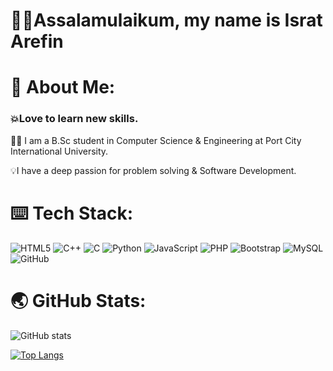 # 👩‍🎓Assalamulaikum, my name is Israt Arefin
# 💫 About Me:
### 💥Love to learn  new skills.
👩‍🎓 I am a B.Sc student in Computer Science & Engineering at Port City International University.

💡I have a deep passion for problem solving & Software Development.

# ⌨️ Tech Stack:
![HTML5](https://img.shields.io/badge/html5-%23E34F26.svg?style=for-the-badge&logo=html5&logoColor=white) 
![C++](https://img.shields.io/badge/C++-00599C?style=for-the-badge&logo=c%2B%2B&logoColor=white)
![C](https://img.shields.io/badge/c-%2300599C.svg?style=for-the-badge&logo=c&logoColor=white) 
![Python](https://img.shields.io/badge/python-3670A0?style=for-the-badge&logo=python&logoColor=ffdd54) 
![JavaScript](https://img.shields.io/badge/javascript-%23323330.svg?style=for-the-badge&logo=javascript&logoColor=%23F7DF1E) 
![PHP](https://img.shields.io/badge/php-%23777BB4.svg?style=for-the-badge&logo=php&logoColor=white) 
![Bootstrap](https://img.shields.io/badge/bootstrap-%238511FA.svg?style=for-the-badge&logo=bootstrap&logoColor=white) 
![MySQL](https://img.shields.io/badge/mysql-4479A1.svg?style=for-the-badge&logo=mysql&logoColor=white) 
![GitHub](https://img.shields.io/badge/github-%23121011.svg?style=for-the-badge&logo=github&logoColor=white) 


# 🌏 GitHub Stats:
![GitHub stats](https://github-readme-stats.vercel.app/api?username=IsratAfrin826&show_icons=true) 


[![Top Langs](https://github-readme-stats.vercel.app/api/top-langs/?username=IsratAfrin826)](https://github.com/anuraghazra/github-readme-stats)






